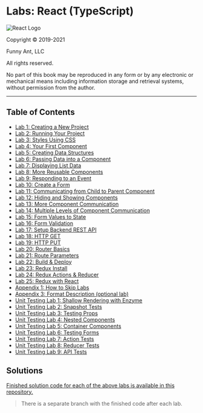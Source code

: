 # Labs: React (TypeScript)

![React Logo](https://user-images.githubusercontent.com/1474579/64926660-1362fd00-d7ce-11e9-9772-46e38f600614.png)
<br />

Copyright © 2019-2021

Funny Ant, LLC

All rights reserved.

No part of this book may be reproduced in any form or by any electronic or mechanical means including
information storage and retrieval systems, without permission from the author.

<div style="page-break-after: always;"></div>

---

## Table of Contents

- [Lab 1: Creating a New Project](01-CreatingNewProject.md)
- [Lab 2: Running Your Project](02-RunningYourProject.md)
- [Lab 3: Styles Using CSS](03-StylesUsingCSS.md)
- [Lab 4: Your First Component](04-YourFirstComponent.md)
- [Lab 5: Creating Data Structures](05-CreatingDataStructures.md)
- [Lab 6: Passing Data into a Component](06-PassingDataToComponent.md)
- [Lab 7: Displaying List Data](07-DisplayingListData.md)
- [Lab 8: More Reusable Components](08-MoreReusableComponents.md)
- [Lab 9: Responding to an Event](09-RespondingToEvent.md)
- [Lab 10: Create a Form](10-CreatingForm.md)
- [Lab 11: Communicating from Child to Parent Component](11-CommunicatingChildToParentComponent.md)
- [Lab 12: Hiding and Showing Components](12-HidingShowingComponents.md)
- [Lab 13: More Component Communication](13-MoreComponentCommunication.md)
- [Lab 14: Multiple Levels of Component Communication](14-MultipleLevelComponentCommunication.md)
- [Lab 15: Form Values to State](15-FormValuesToState.md)
- [Lab 16: Form Validation](16-FormValidation.md)
- [Lab 17: Setup Backend REST API](17-SetupBackendRESTAPI.md)
- [Lab 18: HTTP GET](18-HTTP-GET.md)
- [Lab 19: HTTP PUT](19-HTTP-PUT.md)
- [Lab 20: Router Basics](20-RouterBasics.md)
- [Lab 21: Route Parameters](21-RouteParameters.md)
- [Lab 22: Build & Deploy](22-BuildAndDeploy.md)
- [Lab 23: Redux Install](23-ReduxInstall.md)
- [Lab 24: Redux Actions & Reducer](24-ReduxActionsReducer.md)
- [Lab 25: Redux with React](25-ReduxWithReact.md)
  <!-- - [Lab 26: Testing](26-Testing.md) -->
- [Appendix 1: How to Skip Labs](A1-SkippingLabs.md)
- [Appendix 3: Format Description (optional lab)](A3-FormatDescription.md)
- [Unit Testing Lab 1: Shallow Rendering with Enzyme](T1-ShallowRendering.md)
- [Unit Testing Lab 2: Snapshot Tests](T2-SnapshotTests.md)
- [Unit Testing Lab 3: Testing Props](T3-TestingProps.md)
- [Unit Testing Lab 4: Nested Components](T4-NestedComponents.md)
- [Unit Testing Lab 5: Container Components](T5-ContainerComponents.md)
- [Unit Testing Lab 6: Testing Forms](T6-TestingForms.md)
- [Unit Testing Lab 7: Action Tests](T7-ActionTests.md)
- [Unit Testing Lab 8: Reducer Tests](T8-ReducerTests.md)
- [Unit Testing Lab 9: API Tests](T9-APITests.md)

## Solutions

[Finished solution code for each of the above labs is available in this repository.](https://github.com/craigmckeachie/keeptrack-r16-ts)

> There is a separate branch with the finished code after each lab.

